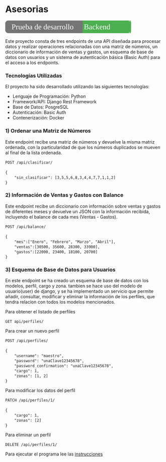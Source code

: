 # Asesorias
![Prueba de desarrollador backend](badges/backend.svg)

Este proyecto consta de tres endpoints de una API diseñada para procesar datos y realizar operaciones relacionadas con una matriz de números, un diccionario de información de ventas y gastos, un esquema de base de datos con usuarios y un sistema de autenticación básica (Basic Auth) para el acceso a los endpoints.

### Tecnologías Utilizadas
El proyecto ha sido desarrollado utilizando las siguientes tecnologías:

- Lenguaje de Programación: Python
- Framework/API: Django Rest Framework
- Base de Datos: PosgreSQL
- Autenticación: Basic Auth
- Contenerización: Docker
### 1) Ordenar una Matriz de Números

Este endpoint recibe una matriz de números y devuelve la misma matriz ordenada, con la particularidad de que los números duplicados se mueven al final de la lista ordenada.

    POST /api/clasificar/

    {
        "sin_clasificar": [3,5,5,6,8,3,4,4,7,7,1,1,2]
    }

### 2) Información de Ventas y Gastos con Balance
Este endpoint recibe un diccionario con información sobre ventas y gastos de diferentes meses y devuelve un JSON con la información recibida, incluyendo el balance de cada mes (Ventas - Gastos).

    POST /api/balance/

    {
        "mes":["Enero", "Febrero", "Marzo", "Abril"],
        "ventas":[30500, 35600, 28300, 33900],
        "gastos":[22000, 23400, 18100, 20700]
    }

### 3) Esquema de Base de Datos para Usuarios
En este endpoint se ha creado un esquema de base de datos con los modelos, perfil, cargo y zona. tambien se hace uso del modelo de usuario(user) de django, y se ha implementado un servicio que permite añadir, consultar, modificar y eliminar la información de los perfiles, que tendra relacion con todos los modelos mencionados.

Para obtener el listado de perfiles

    GET api/perfiles/

Para crear un nuevo perfil

    POST /api/perfiles/

    {
        "username": "maestro",
        "password": "unaClave12345678",
        "password_confirmation": "unaClave12345678",
        "cargo": 1,
        "zonas": [1, 2]
    }

Para modificar los datos del perfil

    PATCH /api/perfiles/1/

    {
        "cargo": 1,
        "zonas": [2]
    }

Para eliminar un perfil

    DELETE /api/perfiles/1/

Para ejecutar el programa lee las [instrucciones](docs/docker.md)
